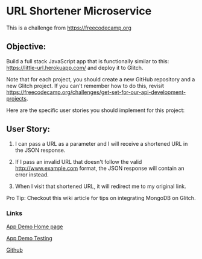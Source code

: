 # URL Shortener Microservice
This is a challenge from https://freecodecamp.org

## Objective:
Build a full stack JavaScript app that is functionally similar to this: https://little-url.herokuapp.com/ and deploy it to Glitch.

Note that for each project, you should create a new GitHub repository and a new Glitch project. If you can't remember how to do this, revisit https://freecodecamp.org/challenges/get-set-for-our-api-development-projects.

Here are the specific user stories you should implement for this project:

## User Story:
1) I can pass a URL as a parameter and I will receive a shortened URL in the JSON response.

2) If I pass an invalid URL that doesn't follow the valid http://www.example.com format, the JSON response will contain an error instead.

3) When I visit that shortened URL, it will redirect me to my original link.

Pro Tip: Checkout this wiki article for tips on integrating MongoDB on Glitch.

### Links
[App Demo Home page](https://fossil-quality.glitch.me/)

[App Demo Testing](https://fossil-quality.glitch.me/new/https://www.google.com/)

[Github](https://github.com/ejgdev/URL-Shortener-Microservice)
